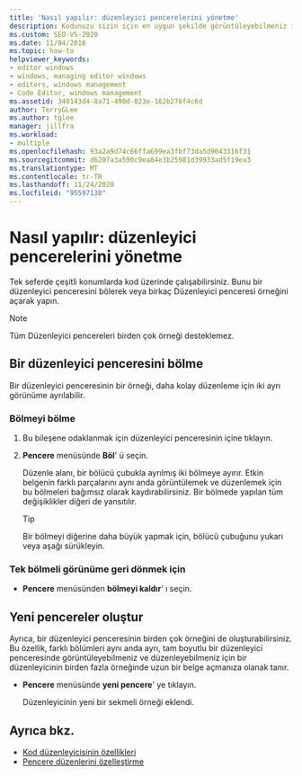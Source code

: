 ```yaml
---
title: 'Nasıl yapılır: düzenleyici pencerelerini yönetme'
description: Kodunuzu sizin için en uygun şekilde görüntüleyebilmeniz için Windows 'u nasıl bölüştireceğinizi ve birkaç pencere açmayı öğrenin.
ms.custom: SEO-VS-2020
ms.date: 11/04/2016
ms.topic: how-to
helpviewer_keywords:
- editor windows
- windows, managing editor windows
- editors, windows management
- Code Editor, windows management
ms.assetid: 340143d4-8a71-490d-823e-162b276f4c6d
author: TerryGLee
ms.author: tglee
manager: jillfra
ms.workload:
- multiple
ms.openlocfilehash: 93a2a9d74c66ffa699ea3fbf73da5d9043316f31
ms.sourcegitcommit: d6207a3a590c9ea84e3b25981d39933ad5f19ea3
ms.translationtype: MT
ms.contentlocale: tr-TR
ms.lasthandoff: 11/24/2020
ms.locfileid: "95597138"
---
```

# <a name="how-to-manage-editor-windows"></a>Nasıl yapılır: düzenleyici pencerelerini yönetme

Tek seferde çeşitli konumlarda kod üzerinde çalışabilirsiniz. Bunu bir düzenleyici penceresini bölerek veya birkaç Düzenleyici penceresi örneğini açarak yapın.

> [!NOTE]
> Tüm Düzenleyici pencereleri birden çok örneği desteklemez.

## <a name="split-an-editor-window"></a>Bir düzenleyici penceresini bölme

Bir düzenleyici penceresinin bir örneği, daha kolay düzenleme için iki ayrı görünüme ayrılabilir.

### <a name="to-split-a-pane"></a>Bölmeyi bölme

1. Bu bileşene odaklanmak için düzenleyici penceresinin içine tıklayın.

2. **Pencere** menüsünde **Böl**' ü seçin.

     Düzenle alanı, bir bölücü çubukla ayrılmış iki bölmeye ayırır. Etkin belgenin farklı parçalarını aynı anda görüntülemek ve düzenlemek için bu bölmeleri bağımsız olarak kaydırabilirsiniz. Bir bölmede yapılan tüm değişiklikler diğeri de yansıtılır.

    > [!TIP]
    > Bir bölmeyi diğerine daha büyük yapmak için, bölücü çubuğunu yukarı veya aşağı sürükleyin.

### <a name="to-return-to-single-pane-view"></a>Tek bölmeli görünüme geri dönmek için

- **Pencere** menüsünden **bölmeyi kaldır**' ı seçin.

## <a name="create-new-windows"></a>Yeni pencereler oluştur

Ayrıca, bir düzenleyici penceresinin birden çok örneğini de oluşturabilirsiniz. Bu özellik, farklı bölümleri aynı anda ayrı, tam boyutlu bir düzenleyici penceresinde görüntüleyebilmeniz ve düzenleyebilmeniz için bir düzenleyicinin birden fazla örneğinde uzun bir belge açmanıza olanak tanır.

- **Pencere** menüsünde **yeni pencere**' ye tıklayın.

   Düzenleyicinin yeni bir sekmeli örneği eklendi.

## <a name="see-also"></a>Ayrıca bkz.

- [Kod düzenleyicisinin özellikleri](../ide/writing-code-in-the-code-and-text-editor.md)
- [Pencere düzenlerini özelleştirme](../ide/customizing-window-layouts-in-visual-studio.md)
